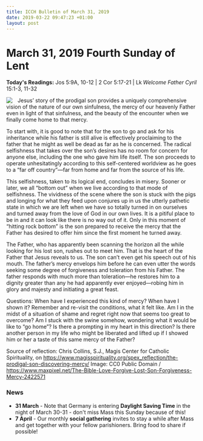 ```yaml
---
title: ICCH Bulletin of March 31, 2019
date: 2019-03-22 09:47:23 +01:00
layout: post
---
```


# March 31, 2019 Fourth Sunday of Lent
<span style="float: right"><em>Welcome Father Cyril</em></span>
**Today's Readings:** Jos 5:9A, 10-12 | 2 Cor 5:17-21 | Lk 15:1-3, 11-32


<img style="float: left; margin-right: 1em;" src="https://www.maxpixel.net/static/photo/1x/The-Bible-Love-Forgive-Lost-Son-Forgiveness-Mercy-2422571.jpg">

Jesus’ story of the prodigal son provides a uniquely comprehensive vision of the nature of our own sinfulness, the mercy of our heavenly Father even in light of that sinfulness, and the beauty of the encounter when we finally come home to that mercy.

To start with, it is good to note that for the son to go and ask for his inheritance while his father is still alive is effectively proclaiming to the father that he might as well be dead as far as he is concerned. The radical selfishness that takes over the son’s desires has no room for concern for anyone else, including the one who gave him life itself. The son proceeds to operate unhesitatingly according to this self-centered worldview as he goes to a “far off country”—far from home and far from the source of his life.

This selfishness, taken to its logical end, concludes in misery. Sooner or later, we all “bottom out” when we live according to that mode of selfishness. The vividness of the scene where the son is stuck with the pigs and longing for what they feed upon conjures up in us the utterly pathetic state in which we are left when we have so totally turned in on ourselves and turned away from the love of God in our own lives. It is a pitiful place to be in and it can look like there is no way out of it. Only in this moment of “hitting rock bottom” is the son prepared to receive the mercy that the Father has desired to offer him since the first moment he turned away.

The Father, who has apparently been scanning the horizon all the while looking for his lost son, rushes out to meet him. That is the heart of the Father that Jesus reveals to us. The son can’t even get his speech out of his mouth. The father’s mercy envelops him before he can even utter the words seeking some degree of forgiveness and toleration from his Father. The father responds with much more than toleration—he restores him to a dignity greater than any he had apparently ever enjoyed—robing him in glory and majesty and initiating a great feast.

Questions: When have I experienced this kind of mercy? When have I shown it? Remember and re-visit the conditions, what it felt like. Am I in the midst of a situation of shame and regret right now that seems too great to overcome? Am I stuck with the swine somehow, wondering what it would be like to “go home”? Is there a prompting in my heart in this direction? Is there another person in my life who might be liberated and lifted up if I showed him or her a taste of this same mercy of the Father?

Source of reflection: Chris Collins, S.J., Magis Center for Catholic Spirituality, on https://www.magisspirituality.org/spex_reflection/the-prodigal-son-discovering-mercy/
Image: CC0 Public Domain / https://www.maxpixel.net/The-Bible-Love-Forgive-Lost-Son-Forgiveness-Mercy-2422571

### News 

* **31 March** - Note that Germany is entering **Daylight Saving Time** in the night of March 30-31 - don't miss Mass this Sunday because of this!
* **7 April** - Our monthly **social gathering** invites to stay a while after Mass and get together with your fellow parishioners. Bring food to share if possible!
